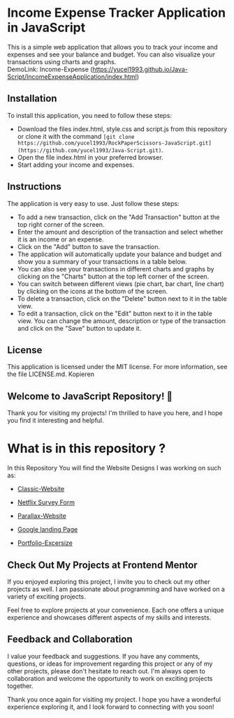 

# Income Expense Tracker Application in JavaScript

This is a simple web application that allows you to track your income and expenses and see your balance and budget. You can also visualize your transactions using charts and graphs.
<br>
DemoLink: Income-Expense (https://yucel1993.github.io/Java-Script/IncomeExpenseApplication/index.html)
## Installation

To install this application, you need to follow these steps:

- Download the files index.html, style.css and script.js from this repository or clone it with the command `[git clone https://github.com/yucel1993/RockPaperScissors-JavaScript.git](https://github.com/yucel1993/Java-Script.git)`.
- Open the file index.html in your preferred browser.
- Start adding your income and expenses.

## Instructions

The application is very easy to use. Just follow these steps:

- To add a new transaction, click on the "Add Transaction" button at the top right corner of the screen.
- Enter the amount and description of the transaction and select whether it is an income or an expense.
- Click on the "Add" button to save the transaction.
- The application will automatically update your balance and budget and show you a summary of your transactions in a table below.
- You can also see your transactions in different charts and graphs by clicking on the "Charts" button at the top left corner of the screen.
- You can switch between different views (pie chart, bar chart, line chart) by clicking on the icons at the bottom of the screen.
- To delete a transaction, click on the "Delete" button next to it in the table view.
- To edit a transaction, click on the "Edit" button next to it in the table view. You can change the amount, description or type of the transaction and click on the "Save" button to update it.

## License

This application is licensed under the MIT license. For more information, see the file LICENSE.md.
Kopieren



## Welcome to JavaScript  Repository! 👋

Thank you for visiting my projects! I'm thrilled to have you here, and I hope you find it interesting and helpful.



# What is in this repository ?
In this Repository You will find the Website Designs I was working on such as: 

- [Classic-Website](https://yucel1993.github.io/Classic-Website/)

- [Netflix Survey Form](https://yucel1993.github.io/Netflix-RegisterForm/)

- [Parallax-Website](https://yucel1993.github.io/Parallax-Website/)

- [Google landing Page](https://yucel1993.github.io/Google-Landing-Page/)

- [Portfolio-Excersize](https://yucel1993.github.io/Portfolio-Excersize/)


## Check Out My Projects at Frontend Mentor
If you enjoyed exploring this project, I invite you to check out my other projects as well. I am passionate about programming and have worked on a variety of exciting projects.

Feel free to explore projects at your convenience. Each one offers a unique experience and showcases different aspects of my skills and interests.



## Feedback and Collaboration
I value your feedback and suggestions. If you have any comments, questions, or ideas for improvement regarding this project or any of my other projects, please don't hesitate to reach out. I'm always open to collaboration and welcome the opportunity to work on exciting projects together.

Thank you once again for visiting my project. I hope you have a wonderful experience exploring it, and I look forward to connecting with you soon!
